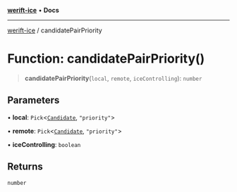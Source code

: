 [**werift-ice**](../README.md) • **Docs**

***

[werift-ice](../globals.md) / candidatePairPriority

# Function: candidatePairPriority()

> **candidatePairPriority**(`local`, `remote`, `iceControlling`): `number`

## Parameters

• **local**: `Pick`\<[`Candidate`](../classes/Candidate.md), `"priority"`\>

• **remote**: `Pick`\<[`Candidate`](../classes/Candidate.md), `"priority"`\>

• **iceControlling**: `boolean`

## Returns

`number`
